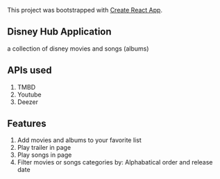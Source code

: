 This project was bootstrapped with [Create React App](https://github.com/facebook/create-react-app).

## Disney Hub Application

a collection of disney movies and songs (albums)

## APIs used
1. TMBD
2. Youtube
3. Deezer

## Features
1. Add movies and albums to your favorite list
2. Play trailer in page
3. Play songs in page
4. Filter movies or songs categories by: Alphabatical order and release date

